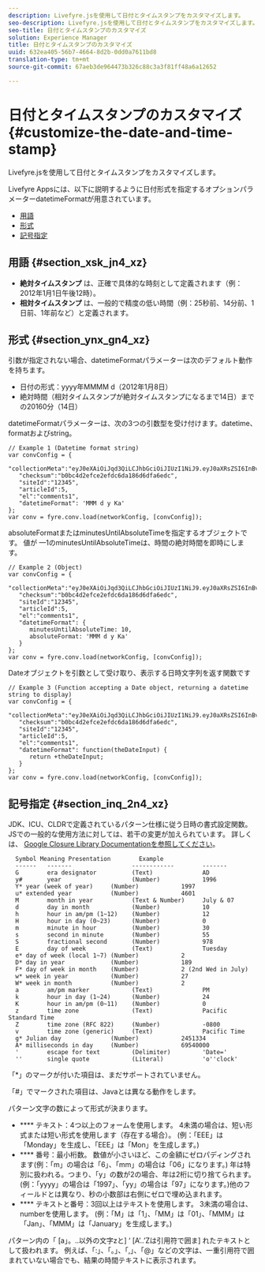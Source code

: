 ```yaml
---
description: Livefyre.jsを使用して日付とタイムスタンプをカスタマイズします。
seo-description: Livefyre.jsを使用して日付とタイムスタンプをカスタマイズします。
seo-title: 日付とタイムスタンプのカスタマイズ
solution: Experience Manager
title: 日付とタイムスタンプのカスタマイズ
uuid: 632ea405-56b7-4664-8d2b-0dd0a7611bd8
translation-type: tm+mt
source-git-commit: 67aeb3de964473b326c88c3a3f81ff48a6a12652

---
```



# 日付とタイムスタンプのカスタマイズ{#customize-the-date-and-time-stamp}

Livefyre.jsを使用して日付とタイムスタンプをカスタマイズします。

Livefyre Appsには、以下に説明するように日付形式を指定するオプションパラメーターdatetimeFormatが用意されています。

* [用語](#c_date_time_stamp/section_xsk_jn4_xz)
* [形式](#c_date_time_stamp/section_ynx_gn4_xz)
* [記号指定](#c_date_time_stamp/section_inq_2n4_xz)

## 用語 {#section_xsk_jn4_xz}

* **絶対タイムスタンプ** は、正確で具体的な時刻として定義されます（例：2012年1月1日午後12時）。
* **相対タイムスタンプ** は、一般的で精度の低い時間（例：25秒前、14分前、1日前、1年前など）と定義されます。

## 形式 {#section_ynx_gn4_xz}

引数が指定されない場合、datetimeFormatパラメーターは次のデフォルト動作を持ちます。

* 日付の形式：yyyy年MMMM d（2012年1月8日）
* 絶対時間（相対タイムスタンプが絶対タイムスタンプになるまで14日）までの20160分（14日）

datetimeFormatパラメーターは、次の3つの引数型を受け付けます。datetime、formatおよびstring。

```
// Example 1 (Datetime format string)  
var convConfig = { 
   "collectionMeta":"eyJ0eXAiOiJqd3QiLCJhbGciOiJIUzI1NiJ9.eyJ0aXRsZSI6InBvc3QgMiIsInVybCI6Imh0dHA6XC9cL29yYW5nZXNhcmVncmVhdC5jb21cL3VzZWExcDcwXzEyXC8_cD01IiwidGFncyI6IiIsImNoZWNrc3VtIjoiYjBiYzRkMmVmY2UyZWZkYzZkYTE4NmQ2ZGZhNmVkYzAiLCJhcnRpY2xlSWQiOjV9.XZJTJgwpiFZCQ6dv8vvl91sMbFSJndzZPTHhmtOaImo", 
   "checksum":"b0bc4d2efce2efdc6da186d6dfa6edc", 
   "siteId":"12345", 
   "articleId":5, 
   "el":"comments1", 
   "datetimeFormat": 'MMM d y Ka' 
}; 
var conv = fyre.conv.load(networkConfig, [convConfig]);
```

absoluteFormatまたはminutesUntilAbsoluteTimeを指定するオブジェクトです。 値が —1のminutesUntilAbsoluteTimeは、時間の絶対時間を即時にします。

```
// Example 2 (Object)  
var convConfig = { 
   "collectionMeta":"eyJ0eXAiOiJqd3QiLCJhbGciOiJIUzI1NiJ9.eyJ0aXRsZSI6InBvc3QgMiIsInVybCI6Imh0dHA6XC9cL29yYW5nZXNhcmVncmVhdC5jb21cL3VzZWExcDcwXzEyXC8_cD01IiwidGFncyI6IiIsImNoZWNrc3VtIjoiYjBiYzRkMmVmY2UyZWZkYzZkYTE4NmQ2ZGZhNmVkYzAiLCJhcnRpY2xlSWQiOjV9.XZJTJgwpiFZCQ6dv8vvl91sMbFSJndzZPTHhmtOaImo", 
   "checksum":"b0bc4d2efce2efdc6da186d6dfa6edc", 
   "siteId":"12345", 
   "articleId":5, 
   "el":"comments1", 
   "datetimeFormat": { 
      minutesUntilAbsoluteTime: 10, 
      absoluteFormat: 'MMM d y Ka' 
   } 
};  
var conv = fyre.conv.load(networkConfig, [convConfig]);
```

Dateオブジェクトを引数として受け取り、表示する日時文字列を返す関数です

```
// Example 3 (Function accepting a Date object, returning a datetime string to display) 
var convConfig = { 
   "collectionMeta":"eyJ0eXAiOiJqd3QiLCJhbGciOiJIUzI1NiJ9.eyJ0aXRsZSI6InBvc3QgMiIsInVybCI6Imh0dHA6XC9cL29yYW5nZXNhcmVncmVhdC5jb21cL3VzZWExcDcwXzEyXC8_cD01IiwidGFncyI6IiIsImNoZWNrc3VtIjoiYjBiYzRkMmVmY2UyZWZkYzZkYTE4NmQ2ZGZhNmVkYzAiLCJhcnRpY2xlSWQiOjV9.XZJTJgwpiFZCQ6dv8vvl91sMbFSJndzZPTHhmtOaImo", 
   "checksum":"b0bc4d2efce2efdc6da186d6dfa6edc", 
   "siteId":"12345", 
   "articleId":5, 
   "el":"comments1", 
   "datetimeFormat": function(theDateInput) { 
      return +theDateInput; 
   } 
};  
var conv = fyre.conv.load(networkConfig, [convConfig]);
```

## 記号指定 {#section_inq_2n4_xz}

JDK、ICU、CLDRで定義されているパターン仕様に従う日時の書式設定関数。JSでの一般的な使用方法に対しては、若干の変更が加えられています。 詳しくは、 [Google Closure Library Documentationを参照してください](https://developers.google.com/closure/library/docs/overview)。

```
  Symbol Meaning Presentation        Example 
  ------   -------                 ------------        ------- 
  G        era designator          (Text)              AD 
  y#       year                    (Number)            1996 
  Y* year (week of year)     (Number)            1997 
  u* extended year           (Number)            4601 
  M        month in year           (Text & Number)     July & 07 
  d        day in month            (Number)            10 
  h        hour in am/pm (1~12)    (Number)            12 
  H        hour in day (0~23)      (Number)            0 
  m        minute in hour          (Number)            30 
  s        second in minute        (Number)            55 
  S        fractional second       (Number)            978 
  E        day of week             (Text)              Tuesday 
  e* day of week (local 1~7) (Number)            2 
  D* day in year             (Number)            189 
  F* day of week in month    (Number)            2 (2nd Wed in July) 
  w* week in year            (Number)            27 
  W* week in month           (Number)            2 
  a        am/pm marker            (Text)              PM 
  k        hour in day (1~24)      (Number)            24 
  K        hour in am/pm (0~11)    (Number)            0 
  z        time zone               (Text)              Pacific Standard Time 
  Z        time zone (RFC 822)     (Number)            -0800 
  v        time zone (generic)     (Text)              Pacific Time 
  g* Julian day              (Number)            2451334 
  A* milliseconds in day     (Number)            69540000 
  '        escape for text         (Delimiter)         'Date=' 
  ''       single quote            (Literal)           'o''clock'
```

「*」のマークが付いた項目は、まだサポートされていません。

「#」でマークされた項目は、Javaとは異なる動作をします。

パターン文字の数によって形式が決まります。

* **** テキスト：4つ以上のフォームを使用します。 4未満の場合は、短い形式または短い形式を使用します（存在する場合）。 (例：「EEE」は「Monday」を生成し、「EEE」は「Mon」を生成します。)
* **** 番号：最小桁数。 数値が小さいほど、この金額にゼロパディングされます(例：「m」の場合は「6」、「mm」の場合は「06」になります。) 年は特別に扱われる。つまり、「y」の数が2の場合、年は2桁に切り捨てられます。 (例：「yyyy」の場合は「1997」、「yy」の場合は「97」になります。)他のフィールドとは異なり、秒の小数部は右側にゼロで埋め込まれます。
* **** テキストと番号：3回以上はテキストを使用します。 3未満の場合は、numberを使用します。 (例：「M」は「1」、「MM」は「01」、「MMM」は「Jan」、「MMM」は「January」を生成します。)

パターン内の「 [a」。..以外の文字zと] ‘ [A’..’Zは引用符で囲ま] れたテキストとして扱われます。 例えば、「:」、「。」、「,」、「@」などの文字は、一重引用符で囲まれていない場合でも、結果の時間テキストに表示されます。

